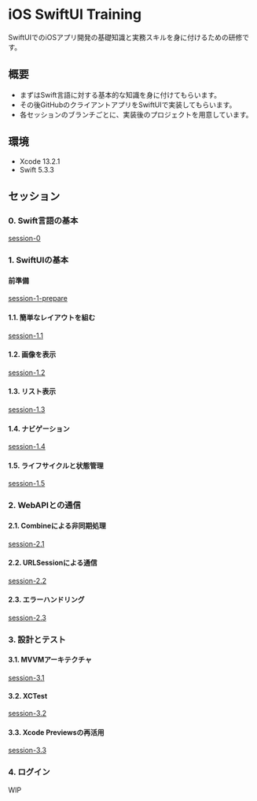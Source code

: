 # iOS SwiftUI Training
SwiftUIでのiOSアプリ開発の基礎知識と実務スキルを身に付けるための研修です。

## 概要

- まずはSwift言語に対する基本的な知識を身に付けてもらいます。
- その後GitHubのクライアントアプリをSwiftUIで実装してもらいます。
- 各セッションのブランチごとに、実装後のプロジェクトを用意しています。

## 環境

- Xcode 13.2.1
- Swift 5.3.3

## セッション
### 0. Swift言語の基本
[session-0](https://github.com/mixigroup/ios-swiftui-training/tree/session-0)

### 1. SwiftUIの基本
#### 前準備
[session-1-prepare](https://github.com/mixigroup/ios-swiftui-training/tree/session-1-prepare)

#### 1.1. 簡単なレイアウトを組む
[session-1.1](https://github.com/mixigroup/ios-swiftui-training/tree/session-1.1)

#### 1.2. 画像を表示
[session-1.2](https://github.com/mixigroup/ios-swiftui-training/tree/session-1.2)

#### 1.3. リスト表示
[session-1.3](https://github.com/mixigroup/ios-swiftui-training/tree/session-1.3)

#### 1.4. ナビゲーション
[session-1.4](https://github.com/mixigroup/ios-swiftui-training/tree/session-1.4)

#### 1.5. ライフサイクルと状態管理
[session-1.5](https://github.com/mixigroup/ios-swiftui-training/tree/session-1.5)

### 2. WebAPIとの通信
#### 2.1. Combineによる非同期処理
[session-2.1](https://github.com/mixigroup/ios-swiftui-training/tree/session-2.1)

#### 2.2. URLSessionによる通信
[session-2.2](https://github.com/mixigroup/ios-swiftui-training/tree/session-2.2)

#### 2.3. エラーハンドリング
[session-2.3](https://github.com/mixigroup/ios-swiftui-training/tree/session-2.3)

### 3. 設計とテスト
#### 3.1. MVVMアーキテクチャ
[session-3.1](https://github.com/mixigroup/ios-swiftui-training/tree/session-3.1)

#### 3.2. XCTest
[session-3.2](https://github.com/mixigroup/ios-swiftui-training/tree/session-3.2)

#### 3.3. Xcode Previewsの再活用
[session-3.3](https://github.com/mixigroup/ios-swiftui-training/tree/session-3.3)

### 4. ログイン
WIP
